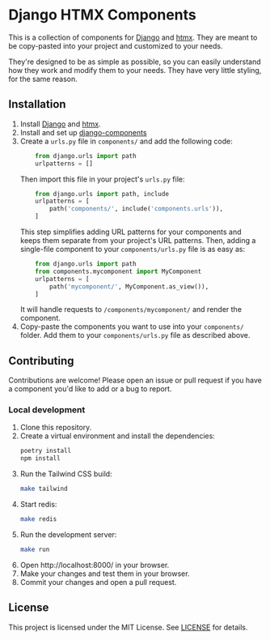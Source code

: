 # Django HTMX Components

This is a collection of components for [Django](https://www.djangoproject.com/) and [htmx](https://htmx.org/). They are meant to be copy-pasted into your project and customized to your needs.

They're designed to be as simple as possible, so you can easily understand how they work and modify them to your needs. They have very little styling, for the same reason.

## Installation

1. Install [Django](https://www.djangoproject.com/) and [htmx](https://htmx.org/).
2. Install and set up [django-components](https://github.com/EmilStenstrom/django-components)
3. Create a `urls.py` file in `components/` and add the following code:
   ```python
       from django.urls import path
       urlpatterns = []
   ```
   Then import this file in your project's `urls.py` file:
   ```python
       from django.urls import path, include
       urlpatterns = [
           path('components/', include('components.urls')),
       ]
   ```
   This step simplifies adding URL patterns for your components and keeps them separate from your project's URL patterns. Then, adding a single-file component to your `components/urls.py` file is as easy as:
   ```python
       from django.urls import path
       from components.mycomponent import MyComponent
       urlpatterns = [
           path('mycomponent/', MyComponent.as_view()),
       ]
   ```
   It will handle requests to `/components/mycomponent/` and render the component.
4. Copy-paste the components you want to use into your `components/` folder. Add them to your `components/urls.py` file as described above.

## Contributing

Contributions are welcome! Please open an issue or pull request if you have a component you'd like to add or a bug to report.

### Local development

1. Clone this repository.
2. Create a virtual environment and install the dependencies:
   ```bash
   poetry install
   npm install
   ```
3. Run the Tailwind CSS build:
   ```bash
   make tailwind
   ```
4. Start redis:
   ```bash
   make redis
   ```
5. Run the development server:
   ```bash
   make run
   ```
6. Open http://localhost:8000/ in your browser.
7. Make your changes and test them in your browser.
8. Commit your changes and open a pull request.

## License

This project is licensed under the MIT License. See [LICENSE](LICENSE) for details.
